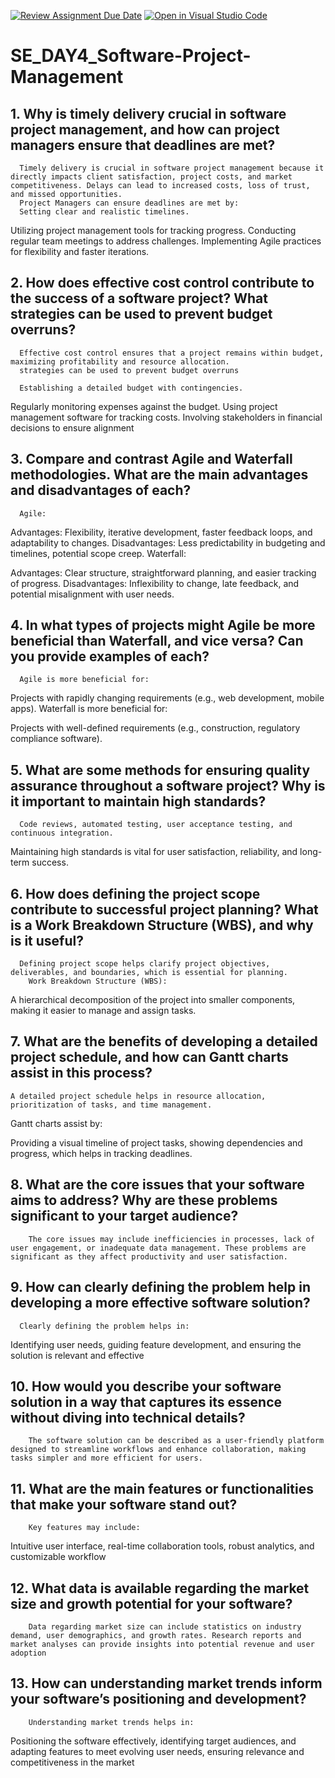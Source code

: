 [![Review Assignment Due Date](https://classroom.github.com/assets/deadline-readme-button-22041afd0340ce965d47ae6ef1cefeee28c7c493a6346c4f15d667ab976d596c.svg)](https://classroom.github.com/a/9pw6JKcu)
[![Open in Visual Studio Code](https://classroom.github.com/assets/open-in-vscode-2e0aaae1b6195c2367325f4f02e2d04e9abb55f0b24a779b69b11b9e10269abc.svg)](https://classroom.github.com/online_ide?assignment_repo_id=18439527&assignment_repo_type=AssignmentRepo)
# SE_DAY4_Software-Project-Management
## 1. Why is timely delivery crucial in software project management, and how can project managers ensure that deadlines are met?
      Timely delivery is crucial in software project management because it directly impacts client satisfaction, project costs, and market competitiveness. Delays can lead to increased costs, loss of trust, and missed opportunities.
      Project Managers can ensure deadlines are met by:
      Setting clear and realistic timelines.
Utilizing project management tools for tracking progress.
Conducting regular team meetings to address challenges.
Implementing Agile practices for flexibility and faster iterations.

## 2. How does effective cost control contribute to the success of a software project? What strategies can be used to prevent budget overruns?
      Effective cost control ensures that a project remains within budget, maximizing profitability and resource allocation. 
      strategies can be used to prevent budget overruns
      
      Establishing a detailed budget with contingencies.
Regularly monitoring expenses against the budget.
Using project management software for tracking costs.
Involving stakeholders in financial decisions to ensure alignment

## 3. Compare and contrast Agile and Waterfall methodologies. What are the main advantages and disadvantages of each?
      Agile:

Advantages: Flexibility, iterative development, faster feedback loops, and adaptability to changes.
Disadvantages: Less predictability in budgeting and timelines, potential scope creep.
Waterfall:

Advantages: Clear structure, straightforward planning, and easier tracking of progress.
Disadvantages: Inflexibility to change, late feedback, and potential misalignment with user needs.

## 4. In what types of projects might Agile be more beneficial than Waterfall, and vice versa? Can you provide examples of each?

      Agile is more beneficial for:

Projects with rapidly changing requirements (e.g., web development, mobile apps).
Waterfall is more beneficial for:

Projects with well-defined requirements (e.g., construction, regulatory compliance software).

## 5. What are some methods for ensuring quality assurance throughout a software project? Why is it important to maintain high standards?

      Code reviews, automated testing, user acceptance testing, and continuous integration.
      
Maintaining high standards is vital for user satisfaction, reliability, and long-term success.

## 6. How does defining the project scope contribute to successful project planning? What is a Work Breakdown Structure (WBS), and why is it useful?

      Defining project scope helps clarify project objectives, deliverables, and boundaries, which is essential for planning.
        Work Breakdown Structure (WBS):

A hierarchical decomposition of the project into smaller components, making it easier to manage and assign tasks.

## 7. What are the benefits of developing a detailed project schedule, and how can Gantt charts assist in this process?

    A detailed project schedule helps in resource allocation, prioritization of tasks, and time management.

Gantt charts assist by:

Providing a visual timeline of project tasks, showing dependencies and progress, which helps in tracking deadlines.



## 8. What are the core issues that your software aims to address? Why are these problems significant to your target audience?
        The core issues may include inefficiencies in processes, lack of user engagement, or inadequate data management. These problems are significant as they affect productivity and user satisfaction.
        
## 9. How can clearly defining the problem help in developing a more effective software solution?
      Clearly defining the problem helps in:
Identifying user needs, guiding feature development, and ensuring the solution is relevant and effective

## 10. How would you describe your software solution in a way that captures its essence without diving into technical details?
        The software solution can be described as a user-friendly platform designed to streamline workflows and enhance collaboration, making tasks simpler and more efficient for users.

## 11. What are the main features or functionalities that make your software stand out?
        Key features may include:

Intuitive user interface, real-time collaboration tools, robust analytics, and customizable workflow

## 12. What data is available regarding the market size and growth potential for your software?
        Data regarding market size can include statistics on industry demand, user demographics, and growth rates. Research reports and market analyses can provide insights into potential revenue and user adoption
## 13. How can understanding market trends inform your software’s positioning and development?
        Understanding market trends helps in:

Positioning the software effectively, identifying target audiences, and adapting features to meet evolving user needs, ensuring relevance and competitiveness in the market




